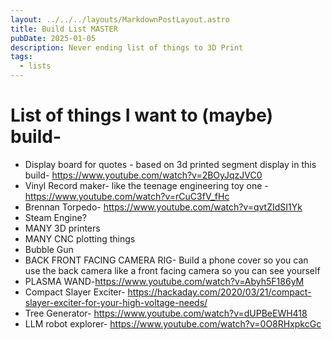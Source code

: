 ```yaml
---
layout: ../../../layouts/MarkdownPostLayout.astro
title: Build List MASTER
pubDate: 2025-01-05
description: Never ending list of things to 3D Print
tags:
  - lists
---
```

# List of things I want to (maybe) build-


- Display board for quotes - based on 3d printed segment display in this build- https://www.youtube.com/watch?v=2BOyJqzJVC0 
- Vinyl Record maker- like the teenage engineering toy one -https://www.youtube.com/watch?v=rCuC3fV_fHc
- Brennan Torpedo- https://www.youtube.com/watch?v=qvtZIdSI1Yk
- Steam Engine?
- MANY 3D printers
- MANY CNC plotting things
- Bubble Gun
- BACK FRONT FACING CAMERA RIG- Build a phone cover so you can use the back camera like a front facing camera so you can see yourself
- PLASMA WAND-https://www.youtube.com/watch?v=Abyh5F186yM
- Compact Slayer Exciter- https://hackaday.com/2020/03/21/compact-slayer-exciter-for-your-high-voltage-needs/
- Tree Generator- https://www.youtube.com/watch?v=dUPBeEWH418
- LLM robot explorer- https://www.youtube.com/watch?v=0O8RHxpkcGc
